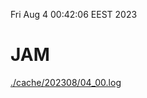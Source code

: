 Fri Aug  4 00:42:06 EEST 2023
# JAM
<a href='./cache/202308/04_00.log'>./cache/202308/04_00.log</a>
